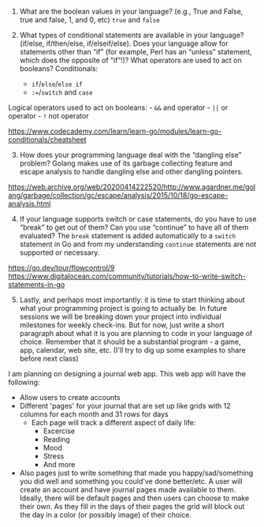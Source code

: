 1. What are the boolean values in your language? (e.g., True and False, true and false, 1, and 0,  etc)
  `true` and `false`

2. What types of conditional statements are available in your language? (if/else, if/then/else, if/elseif/else). Does your language allow for statements other than “if” (for example, Perl has  an “unless” statement, which does the opposite of “if”!)? What operators are used to act on booleans?
  Conditionals:
    - `if`/`else`/`else if`
    - `:=`/`switch` and `case`
  
  Logical operators used to act on booleans:
    - `&&` and operator
    - `||` or operator
    - `!` not operator

  https://www.codecademy.com/learn/learn-go/modules/learn-go-conditionals/cheatsheet

3. How does your programming language deal with the “dangling else” problem?
  Golang makes use of its garbage collecting feature and escape analysis to handle dangling else and other dangling pointers.

  https://web.archive.org/web/20200414222520/http://www.agardner.me/golang/garbage/collection/gc/escape/analysis/2015/10/18/go-escape-analysis.html

4. If your language supports switch or case statements, do you have to use “break” to get out of  them? Can you use “continue” to have all of them evaluated?
  The `break` statement is added automatically to a `switch` statement in Go and from my understanding `continue` statements are not supported or necessary.

  https://go.dev/tour/flowcontrol/9
  https://www.digitalocean.com/community/tutorials/how-to-write-switch-statements-in-go

5. Lastly, and perhaps most importantly: it is time to start thinking about what your programming project is going to actually be. In future sessions we will be breaking down your project into individual milestones for weekly check-ins. But for now, just write a short paragraph about what it is you are planning to code in your language of choice. Remember that it should be a substantial program - a game, app, calendar, web site, etc. (I'll try to dig up some examples to share before next class)

I am planning on designing a journal web app. This web app will have the following:
  - Allow users to create accounts
  - Different 'pages' for your journal that are set up like grids with 12 columns for each month and 31 rows for days
    - Each page will track a different aspect of daily life:
      - Excercise
      - Reading
      - Mood
      - Stress
      - And more
  - Also pages just to write something that made you happy/sad/something you did well and something you could've done better/etc.
  A user will create an account and have journal pages made available to them. Ideally, there will be default pages and then users can choose to make their own. As they fill in the days of their pages the grid will block out the day in a color (or possibly image) of their choice.
